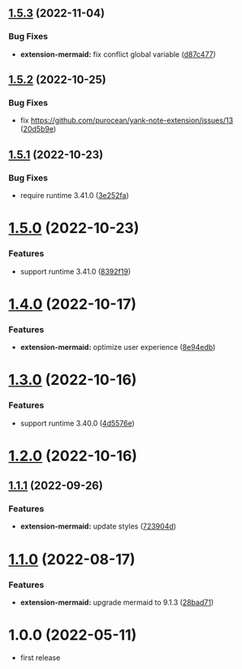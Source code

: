 ## [1.5.3](https://github.com/purocean/yank-note-extension/compare/extension-mermaid-1.5.2...extension-mermaid-1.5.3) (2022-11-04)


### Bug Fixes

* **extension-mermaid:** fix conflict global variable ([d87c477](https://github.com/purocean/yank-note-extension/commit/d87c477129e313fcdd365d7429e8ab662b1b0b00))



## [1.5.2](https://github.com/purocean/yank-note-extension/compare/extension-mermaid-1.5.1...extension-mermaid-1.5.2) (2022-10-25)


### Bug Fixes

* fix https://github.com/purocean/yank-note-extension/issues/13 ([20d5b9e](https://github.com/purocean/yank-note-extension/commit/20d5b9e865b1708fd928098e533b4e975c443743))



## [1.5.1](https://github.com/purocean/yank-note-extension/compare/extension-mermaid-1.5.0...extension-mermaid-1.5.1) (2022-10-23)


### Bug Fixes

* require runtime 3.41.0 ([3e252fa](https://github.com/purocean/yank-note-extension/commit/3e252fa8243bb248ceebb3800290d6119e3c3a74))



# [1.5.0](https://github.com/purocean/yank-note-extension/compare/extension-mermaid-1.4.0...extension-mermaid-1.5.0) (2022-10-23)


### Features

* support runtime 3.41.0 ([8392f19](https://github.com/purocean/yank-note-extension/commit/8392f19642a0f3842b279a2d660153e5dc0e1cda))



# [1.4.0](https://github.com/purocean/yank-note-extension/compare/extension-mermaid-1.3.0...extension-mermaid-1.4.0) (2022-10-17)


### Features

* **extension-mermaid:** optimize user experience ([8e94edb](https://github.com/purocean/yank-note-extension/commit/8e94edb36047faa2dd8da12b3cb78334840a01fb))



# [1.3.0](https://github.com/purocean/yank-note-extension/compare/extension-mermaid-1.1.1...extension-mermaid-1.3.0) (2022-10-16)


### Features

* support runtime 3.40.0 ([4d5576e](https://github.com/purocean/yank-note-extension/commit/4d5576e4099609e08b35ac35502d88165be4b71c))



# [1.2.0](https://github.com/purocean/yank-note-extension/compare/extension-mermaid-1.1.1...extension-mermaid-1.2.0) (2022-10-16)



## [1.1.1](https://github.com/purocean/yank-note-extension/compare/extension-mermaid-1.1.0...extension-mermaid-1.1.1) (2022-09-26)


### Features

* **extension-mermaid:** update styles ([723904d](https://github.com/purocean/yank-note-extension/commit/723904dcf271994637b0f387cd107df6d927662a))



# [1.1.0](https://github.com/purocean/yank-note-extension/compare/extension-mermaid-1.0.0...extension-mermaid-1.1.0) (2022-08-17)


### Features

* **extension-mermaid:** upgrade mermaid to 9.1.3 ([28bad71](https://github.com/purocean/yank-note-extension/commit/28bad71da965ef13a1ef878f00583c7eccd7d284))



# 1.0.0 (2022-05-11)

* first release
